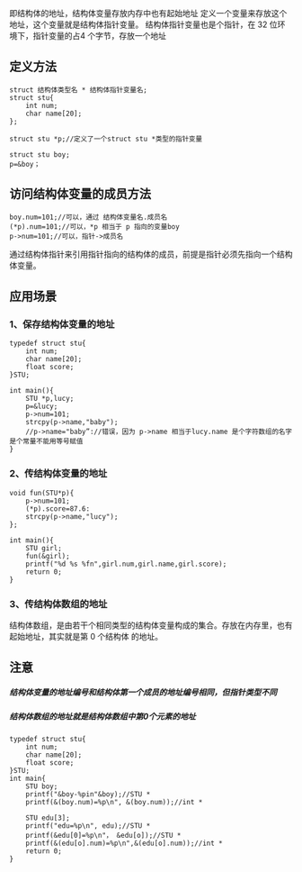 即结构体的地址，结构体变量存放内存中也有起始地址
定义一个变量来存放这个地址，这个变量就是结构体指针变量。
结构体指针变量也是个指针，在 32 位环境下，指针变量的占4 个字节，存放一个地址

## 定义方法

```
struct 结构体类型名 * 结构体指针变量名;
struct stu{
	int num;
	char name[20];
};

struct stu *p;//定义了一个struct stu *类型的指针变量

struct stu boy;
p=&boy；
```

## 访问结构体变量的成员方法

```
boy.num=101;//可以，通过 结构体变量名.成员名
(*p).num=101;//可以，*p 相当于 p 指向的变量boy
p->num=101;//可以，指针->成员名
```
通过结构体指针来引用指针指向的结构体的成员，前提是指针必须先指向一个结构体变量。

## 应用场景

### 1、保存结构体变量的地址

```
typedef struct stu{
	int num;
	char name[20];
	float score;
}STU;

int main(){
	STU *p,lucy;
	p=&lucy;
	p->num=101;
	strcpy(p->name,"baby");
	//p->name="baby”://错误，因为 p->name 相当于lucy.name 是个字符数组的名字是个常量不能用等号赋值
}
```

### 2、传结构体变量的地址

```
void fun(STU*p){
	p->num=101;
	(*p).score=87.6:
	strcpy(p->name,"lucy");
};

int main(){
	STU girl;
	fun(&girl);
	printf("%d %s %fn",girl.num,girl.name,girl.score);
	return 0;
}
```

### 3、传结构体数组的地址
结构体数组，是由若干个相同类型的结构体变量构成的集合。存放在内存里，也有起始地址，其实就是第 0 个结构体 的地址。

## 注意

##### 结构体变量的地址编号和结构体第一个成员的地址编号相同，但指针类型不同
##### 结构体数组的地址就是结构体数组中第0个元素的地址

```
typedef struct stu{
	int num;
	char name[20];
	float score;
}STU;
int main{
	STU boy;
	printf("&boy-%pin"&boy);//STU *
	printf(&(boy.num)=%p\n", &(boy.num));//int *
	
	STU edu[3];
	printf("edu=%p\n", edu);//STU *
	printf(&edu[0]=%p\n"， &edu[o]);//STU *
	printf(&(edu[o].num)=%p\n",&(edu[o].num));//int *
	return 0;
}

```
